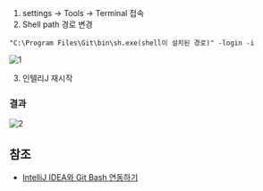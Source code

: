 1. settings -> Tools -> Terminal 접속
2. Shell path 경로 변경
```
"C:\Program Files\Git\bin\sh.exe(shell이 설치된 경로)" -login -i
```

![1]()

3. 인텔리J 재시작

### 결과
![2]()

## 참조
* [IntelliJ IDEA와 Git Bash 연동하기](https://violetboralee.medium.com/intellij-idea%EC%99%80-git-bash-%EC%97%B0%EB%8F%99%ED%95%98%EA%B8%B0-63e8216aa7de)